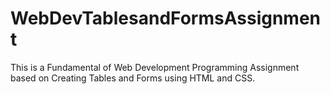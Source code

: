 # WebDevTablesandFormsAssignment
This is a Fundamental of Web Development Programming Assignment based on Creating Tables and Forms using HTML and CSS.
